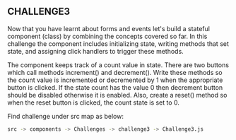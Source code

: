 ## CHALLENGE3

Now that you have learnt about forms and events let's build a stateful component (class) by combining the concepts covered so far. In this challenge the component includes initializing state, writing methods that set state, and assigning click handlers to trigger these methods.

The component keeps track of a count value in state. There are two buttons which call methods increment() and decrement(). Write these methods so the count value is incremented or decremented by 1 when the appropriate button is clicked. If the state count has the value 0 then decrement button should be disabled otherwise it is enabled. Also, create a reset() method so when the reset button is clicked, the count state is set to 0.

Find challenge under src map as below:

```bash
src -> components -> Challenges -> challenge3 -> Challenge3.js
```
